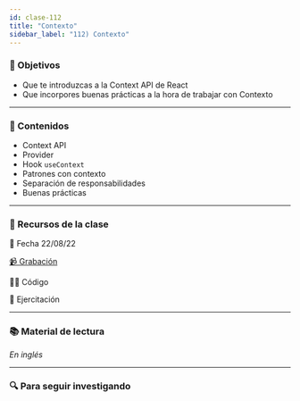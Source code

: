 ```yaml
---
id: clase-112
title: "Contexto"
sidebar_label: "112) Contexto"
---
```


### 🏁 Objetivos

- Que te introduzcas a la Context API de React
- Que incorpores buenas prácticas a la hora de trabajar con Contexto

---

### 📝 Contenidos

- Context API
- Provider
- Hook `useContext`
- Patrones con contexto
- Separación de responsabilidades
- Buenas prácticas

---

### 🚀 Recursos de la clase

📆 Fecha 22/08/22

[📹 Grabación](https://us02web.zoom.us/rec/share/xQ49b7wMYmrIGhNXuuME5ruEIcddK6gA7soOcx-MhRJe6p3x1Nv0OHHyyK9gf6oW.ZjnzRF7kSePA_Uyh?startTime=1661206163000)

👩‍💻 Código

💪 Ejercitación

---

### 📚 Material de lectura

_En inglés_

---

### 🔍 Para seguir investigando
